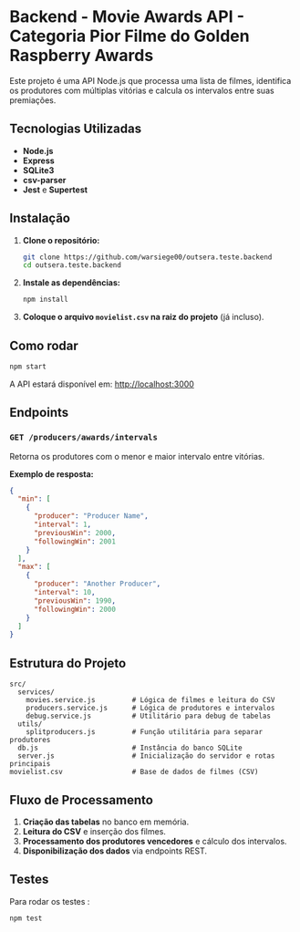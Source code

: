 # Backend - Movie Awards API - Categoria Pior Filme do Golden Raspberry Awards

Este projeto é uma API Node.js que processa uma lista de filmes, identifica os produtores com múltiplas vitórias e calcula os intervalos entre suas premiações.

## Tecnologias Utilizadas

- **Node.js**
- **Express**
- **SQLite3** 
- **csv-parser** 
- **Jest** e **Supertest** 

## Instalação

1. **Clone o repositório:**
   ```bash
   git clone https://github.com/warsiege00/outsera.teste.backend
   cd outsera.teste.backend
   ```

2. **Instale as dependências:**
   ```bash
   npm install
   ```

3. **Coloque o arquivo `movielist.csv` na raiz do projeto** (já incluso).

## Como rodar

```bash
npm start
```

A API estará disponível em: [http://localhost:3000](http://localhost:3000)

## Endpoints

### `GET /producers/awards/intervals`

Retorna os produtores com o menor e maior intervalo entre vitórias.

**Exemplo de resposta:**
```json
{
  "min": [
    {
      "producer": "Producer Name",
      "interval": 1,
      "previousWin": 2000,
      "followingWin": 2001
    }
  ],
  "max": [
    {
      "producer": "Another Producer",
      "interval": 10,
      "previousWin": 1990,
      "followingWin": 2000
    }
  ]
}
```
## Estrutura do Projeto

```
src/
  services/
    movies.service.js         # Lógica de filmes e leitura do CSV
    producers.service.js      # Lógica de produtores e intervalos
    debug.service.js          # Utilitário para debug de tabelas
  utils/
    splitproducers.js         # Função utilitária para separar produtores
  db.js                       # Instância do banco SQLite
  server.js                   # Inicialização do servidor e rotas principais
movielist.csv                 # Base de dados de filmes (CSV)
```

## Fluxo de Processamento

1. **Criação das tabelas** no banco em memória.
2. **Leitura do CSV** e inserção dos filmes.
3. **Processamento dos produtores vencedores** e cálculo dos intervalos.
4. **Disponibilização dos dados** via endpoints REST.

## Testes

Para rodar os testes :

```bash
npm test
```
